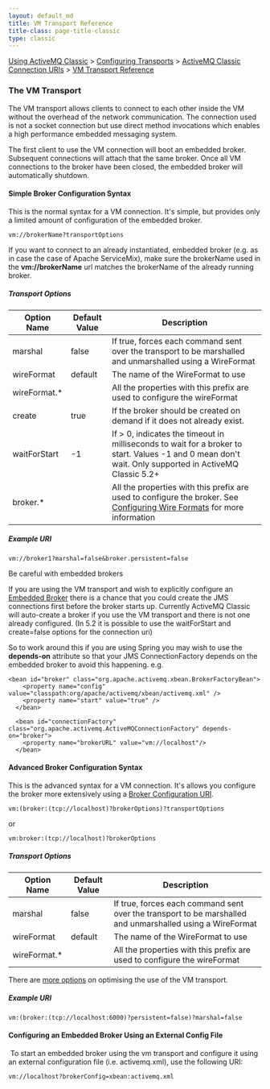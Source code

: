 ```yaml
---
layout: default_md
title: VM Transport Reference 
title-class: page-title-classic
type: classic
---
```


 [Using ActiveMQ Classic](using-activemq-classic) > [Configuring Transports](configuring-transports) > [ActiveMQ Classic Connection URIs](activemq-classic-connection-uris) > [VM Transport Reference](vm-transport-reference)

### The VM Transport

The VM transport allows clients to connect to each other inside the VM without the overhead of the network communication. The connection used is not a socket connection but use direct method invocations which enables a high performance embedded messaging system.

The first client to use the VM connection will boot an embedded broker. Subsequent connections will attach that the same broker. Once all VM connections to the broker have been closed, the embedded broker will automatically shutdown.

#### Simple Broker Configuration Syntax

This is the normal syntax for a VM connection. It's simple, but provides only a limited amount of configuration of the embedded broker.
```
vm://brokerName?transportOptions
```
If you want to connect to an already instantiated, embedded broker (e.g. as in case the case of Apache ServiceMix), make sure the brokerName used in the **vm://brokerName** url matches the brokerName of the already running broker.

##### Transport Options

Option Name|Default Value|Description
---|---|---
marshal|false|If true, forces each command sent over the transport to be marshalled and unmarshalled using a WireFormat
wireFormat|default|The name of the WireFormat to use
wireFormat.*||All the properties with this prefix are used to configure the wireFormat|
create|true|If the broker should be created on demand if it does not already exist.|
waitForStart|-1|If > 0, indicates the timeout in milliseconds to wait for a broker to start. Values -1 and 0 mean don't wait. Only supported in ActiveMQ Classic 5.2+
broker.*||All the properties with this prefix are used to configure the broker. See [Configuring Wire Formats](configuring-wire-formats) for more information

##### Example URI
```
vm://broker1?marshal=false&broker.persistent=false
```
Be careful with embedded brokers

If you are using the VM transport and wish to explicitly configure an [Embedded Broker](how-do-i-embed-a-broker-inside-a-connection) there is a chance that you could create the JMS connections first before the broker starts up. Currently ActiveMQ Classic will auto-create a broker if you use the VM transport and there is not one already configured. (In 5.2 it is possible to use the waitForStart and create=false options for the connection uri)

So to work around this if you are using Spring you may wish to use the **depends-on** attribute so that your JMS ConnectionFactory depends on the embedded broker to avoid this happening. e.g.
```
<bean id="broker" class="org.apache.activemq.xbean.BrokerFactoryBean">
    <property name="config" value="classpath:org/apache/activemq/xbean/activemq.xml" />
    <property name="start" value="true" />
  </bean>

  <bean id="connectionFactory" class="org.apache.activemq.ActiveMQConnectionFactory" depends-on="broker">
    <property name="brokerURL" value="vm://localhost"/>
  </bean>
```

#### Advanced Broker Configuration Syntax

This is the advanced syntax for a VM connection. It's allows you configure the broker more extensively using a [Broker Configuration URI](broker-configuration-uri).
```
vm:(broker:(tcp://localhost)?brokerOptions)?transportOptions
```
or
```
vm:broker:(tcp://localhost)?brokerOptions
```

##### Transport Options

Option Name|Default Value|Description
---|---|---
marshal|false|If true, forces each command sent over the transport to be marshalled and unmarshalled using a WireFormat
wireFormat|default|The name of the WireFormat to use
wireFormat.*||All the properties with this prefix are used to configure the wireFormat

There are [more options](how-should-i-use-the-vm-transport) on optimising the use of the VM transport.

##### Example URI
```
vm:(broker:(tcp://localhost:6000)?persistent=false)?marshal=false
```

#### Configuring an Embedded Broker Using an External Config File

 To start an embedded broker using the vm transport and configure it using an external configuration file (i.e. activemq.xml), use the following URI:
```
vm://localhost?brokerConfig=xbean:activemq.xml 
```
